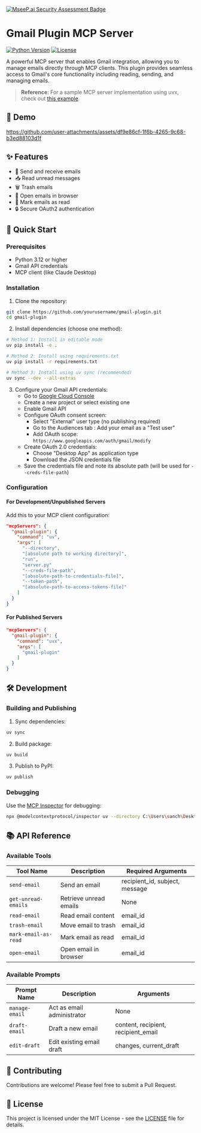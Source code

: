 [![MseeP.ai Security Assessment Badge](https://mseep.net/pr/sanchisingh01-mcp-server-gmail-plugin-for-claude-desktop-badge.png)](https://mseep.ai/app/sanchisingh01-mcp-server-gmail-plugin-for-claude-desktop)

# Gmail Plugin MCP Server

[![Python Version](https://img.shields.io/badge/python-3.12+-blue.svg)](https://www.python.org/downloads/)
[![License](https://img.shields.io/badge/license-MIT-green.svg)](LICENSE)

A powerful MCP server that enables Gmail integration, allowing you to manage emails directly through MCP clients. This plugin provides seamless access to Gmail's core functionality including reading, sending, and managing emails.

> **Reference**: For a sample MCP server implementation using uvx, check out [this example](https://github.com/modelcontextprotocol/uvx/tree/main/examples/sample-mcp-server).

## 🎥 Demo

https://github.com/user-attachments/assets/df9e86cf-1f6b-4265-9c68-b3ed88103d1f

## ✨ Features

- 📧 Send and receive emails
- 📥 Read unread messages
- 🗑️ Trash emails
- 📱 Open emails in browser
- 📝 Mark emails as read
- 🔒 Secure OAuth2 authentication

## 🚀 Quick Start

### Prerequisites

- Python 3.12 or higher
- Gmail API credentials
- MCP client (like Claude Desktop)

### Installation

1. Clone the repository:
```bash
git clone https://github.com/yourusername/gmail-plugin.git
cd gmail-plugin
```

2. Install dependencies (choose one method):

```bash
# Method 1: Install in editable mode
uv pip install -e .

# Method 2: Install using requirements.txt
uv pip install -r requirements.txt

# Method 3: Install using uv sync (recommended)
uv sync --dev --all-extras
```

3. Configure your Gmail API credentials:
   - Go to [Google Cloud Console](https://console.cloud.google.com)
   - Create a new project or select existing one
   - Enable Gmail API
   - Configure OAuth consent screen:
     - Select "External" user type (no publishing required)
     - Go to the Audiences tab : Add your email as a "Test user"
     - Add OAuth scope: `https://www.googleapis.com/auth/gmail/modify` 
   - Create OAuth 2.0 credentials:
     - Choose "Desktop App" as application type
     - Download the JSON credentials file  
   - Save the credentials file and note its absolute path (will be used for `--creds-file-path`)

### Configuration

#### For Development/Unpublished Servers

Add this to your MCP client configuration:

```json
"mcpServers": {
  "gmail-plugin": {
    "command": "uv",
    "args": [
      "--directory",
      "[absolute path to working directory]",
      "run",
      "server.py"
      "--creds-file-path",
      "[absolute-path-to-credentials-file]",
      "--token-path",
      "[absolute-path-to-access-tokens-file]"
    ]
  }
}
```

#### For Published Servers

```json
"mcpServers": {
  "gmail-plugin": {
    "command": "uvx",
    "args": [
      "gmail-plugin"
    ]
  }
}
```

## 🛠️ Development

### Building and Publishing

1. Sync dependencies:
```bash
uv sync
```

2. Build package:
```bash
uv build
```

3. Publish to PyPI:
```bash
uv publish
```

### Debugging

Use the [MCP Inspector](https://github.com/modelcontextprotocol/inspector) for debugging:

```bash
npx @modelcontextprotocol/inspector uv --directory C:\Users\sanch\Desktop\gmail_plugin\gmail-plugin run gmail-plugin
```

## 📚 API Reference

### Available Tools

| Tool Name | Description | Required Arguments |
|-----------|-------------|-------------------|
| `send-email` | Send an email | recipient_id, subject, message |
| `get-unread-emails` | Retrieve unread emails | None |
| `read-email` | Read email content | email_id |
| `trash-email` | Move email to trash | email_id |
| `mark-email-as-read` | Mark email as read | email_id |
| `open-email` | Open email in browser | email_id |

### Available Prompts

| Prompt Name | Description | Arguments |
|-------------|-------------|-----------|
| `manage-email` | Act as email administrator | None |
| `draft-email` | Draft a new email | content, recipient, recipient_email |
| `edit-draft` | Edit existing email draft | changes, current_draft |

## 🤝 Contributing

Contributions are welcome! Please feel free to submit a Pull Request.

## 📄 License

This project is licensed under the MIT License - see the [LICENSE](LICENSE) file for details.
